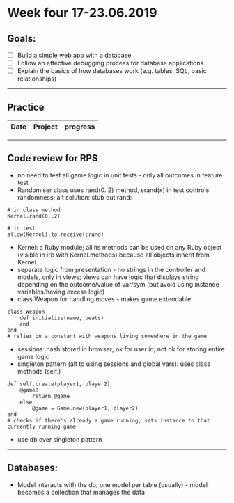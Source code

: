 # Week four 17-23.06.2019

## Goals:

- [ ] Build a simple web app with a database
- [ ] Follow an effective debugging process for database applications
- [ ] Explain the basics of how databases work (e.g. tables, SQL, basic relationships)

---  

## Practice

Date | Project | progress
--- | --- | ---


---  

## Code review for RPS  

- no need to test all game logic in unit tests - only all outcomes in feature test
- Randomiser class uses rand(0..2) method, srand(x) in test controls randomness; alt solution: stub out rand:

```
# in class method
Kernel.rand(0..2)

# in test
allow(Kernel).to receive(:rand)
```

- Kernel: a Ruby module; all its methods can be used on any Ruby object (visible in irb with Kernel.methods) because all objects inherit from Kernel
- separate logic from presentation - no strings in the controller and models, only in views; views can have logic that displays string depending on the outcome/value of var/sym (but avoid using instance variables/having excess logic)
- class Weapon for handling moves - makes game extendable

```
class Weapon
	def initialize(name, beats)
	end 
end
# relies on a constant with weapons living somewhere in the game
```

- sessions: hash stored in browser; ok for user id, not ok for storing entire game logic
- singleton pattern (alt to using sessions and global vars): uses class methods (self.)

```
def self.create(player1, player2)
	@game?
		return @game
	else
		@game = Game.new(player1, player2)
end
# checks if there's already a game running, sets instance to that currently running game
```

- use db over singleton pattern

---

## Databases:

- Model interacts with the db; one model per table (usually) - model becomes a collection that manages the data
